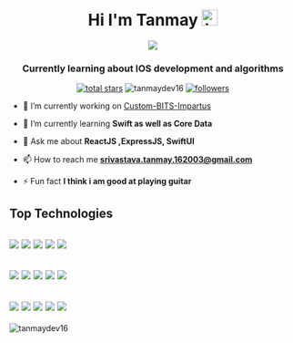<h1 align="center">Hi I'm Tanmay <img src="https://user-images.githubusercontent.com/1303154/88677602-1635ba80-d120-11ea-84d8-d263ba5fc3c0.gif" width="28px" height="28px" alt="hi"></h1>

<p align="center">
  <a href="https://github.com/DenverCoder1/TanmayDev16">
    <img src="https://readme-typing-svg.demolab.com/?lines=Full-stack%20web%20and%20ios%20developer;Always%20learning%20new%20things&font=Fira%20Code&center=true&width=440&height=45&color=404ae3&vCenter=true&pause=1000&size=22" /></a>
</p>

<h3 align="center">Currently learning about IOS development and algorithms</h3>
<p align="center">
<a href="https://github.com/DenverCoder1?tab=repositories&sort=stargazers">
    <img alt="total stars" title="Total stars on GitHub" src="https://custom-icon-badges.demolab.com/github/stars/TanmayDev16?color=55960c&style=for-the-badge&labelColor=488207&logo=star"/></a>

<img src="https://komarev.com/ghpvc/?username=tanmaydev16&label=Profile%20views&color=ff0000&labelColor=ff0000&style=for-the-badge" alt="tanmaydev16" /> 

<a href="https://github.com/TanmayDev16?tab=followers">
    <img alt="followers" title="Follow me on Github" src="https://custom-icon-badges.demolab.com/github/followers/TanmayDev16?color=236ad3&labelColor=1155ba&style=for-the-badge&logo=person-add&label=Follow&logoColor=white"/></a>
</p>

- 🔭 I’m currently working on [Custom-BITS-Impartus](https://github.com/TanmayDev16/Custom-BITS-Impartus-v1-)

- 🌱 I’m currently learning **Swift as well as Core Data**

- 💬 Ask me about **ReactJS ,ExpressJS, SwiftUI**

- 📫 How to reach me **srivastava.tanmay.162003@gmail.com**

- ⚡ Fun fact **I think i am good at playing guitar**

<h2>Top Technologies</h2>
<h2><img src="https://img.shields.io/badge/-React-61DBFB?style=for-the-badge&labelColor=black&logo=react&logoColor=61DBFB">
<img src="https://img.shields.io/badge/-Javascript-F0DB4F?style=for-the-badge&labelColor=black&logo=javascript&logoColor=F0DB4F">
<img src="https://img.shields.io/badge/-Swift-007acc?style=for-the-badge&labelColor=black&logo=swift&logoColor=#F05138">
<img src="https://img.shields.io/badge/-Nodejs-3C873A?style=for-the-badge&labelColor=black&logo=node.js&logoColor=#339933">
<img src="https://img.shields.io/badge/-MySQL-e535ab?style=for-the-badge&labelColor=black&logo=mysql&logoColor=#4479A1">
</h2>
<h2>
  <img src="https://img.shields.io/badge/-SwiftUI-61DBFB?style=for-the-badge&labelColor=black&logo=swift&logoColor=61DBFB">
<img src="https://img.shields.io/badge/-ExpressJS-F0DB4F?style=for-the-badge&labelColor=black&logo=node.js&logoColor=#000000">
<img src="https://img.shields.io/badge/-Python-007acc?style=for-the-badge&labelColor=black&logo=python&logoColor=#3776AB">
<img src="https://img.shields.io/badge/-Tensorflow-3C873A?style=for-the-badge&labelColor=black&logo=tensorflow&logoColor=#FF6F00">
<img src="https://img.shields.io/badge/-MongoDB-e535ab?style=for-the-badge&labelColor=black&logo=mongodb&logoColor=#47A248">
</h2>
<h2>
<img src="https://img.shields.io/badge/-Git-61DBFB?style=for-the-badge&labelColor=black&logo=git&logoColor=#F05032">
    <img src="https://img.shields.io/badge/-NPM-F0DB4F?style=for-the-badge&labelColor=black&logo=NPM&logoColor=#CB3837">
    <img src="https://img.shields.io/badge/-HTML5-007acc?style=for-the-badge&labelColor=black&logo=html5&logoColor=#E34F26">
    <img src="https://img.shields.io/badge/-CSS3-3C873A?style=for-the-badge&labelColor=black&logo=css3&logoColor=#1572B6">
    <img src="https://img.shields.io/badge/-Xcode-e535ab?style=for-the-badge&labelColor=black&logo=xcode&logoColor=#147EFB">
  
</h2>
<p><img align="left" src="https://github-readme-streak-stats.herokuapp.com/?user=tanmaydev16&" alt="tanmaydev16" /></p>

